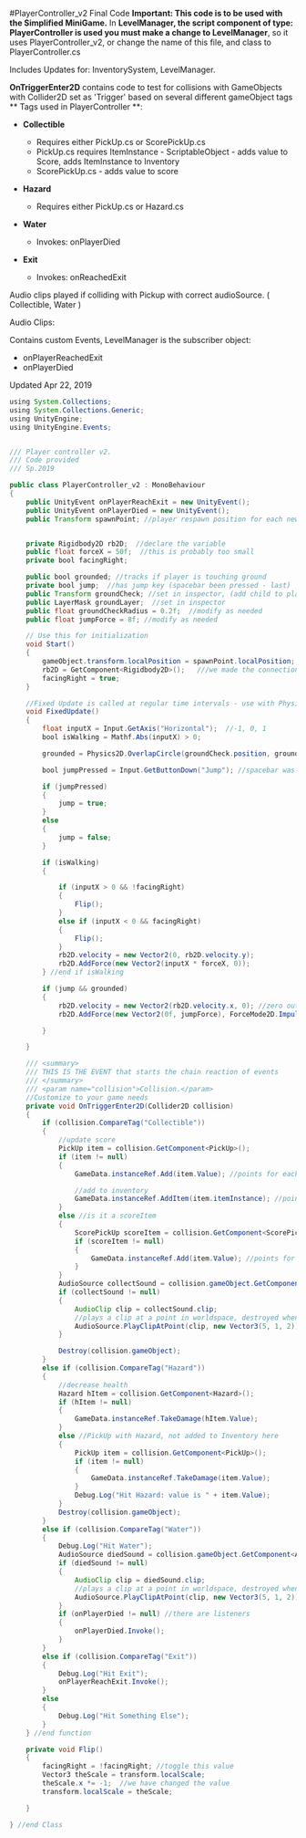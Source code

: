 #PlayerController_v2 Final Code
**Important:  This code is to be used with the Simplified MiniGame.**  In **LevelManager, the script component of type: PlayerController is used you must make a change to LevelManager**, so it uses PlayerController_v2, or change the name of this file, and class to PlayerController.cs


Includes Updates for:  InventorySystem, LevelManager.

**OnTriggerEnter2D** contains code to test for collisions with GameObjects with Collider2D set as 'Trigger' based on several different gameObject tags
** Tags used in PlayerController **:
 - **Collectible**
     - Requires either PickUp.cs or ScorePickUp.cs
     - PickUp.cs requires ItemInstance - ScriptableObject - adds value to Score, adds ItemInstance to Inventory
     - ScorePickUp.cs - adds value to score
     
 - **Hazard**
     - Requires either PickUp.cs or Hazard.cs
 - **Water**
     - Invokes: onPlayerDied
 - **Exit**
     - Invokes: onReachedExit

Audio clips played if colliding with Pickup with correct audioSource.  ( Collectible, Water )

Audio Clips:  


Contains custom Events, LevelManager is the subscriber object:  
- onPlayerReachedExit
- onPlayerDied 
 

Updated Apr 22, 2019

```java
using System.Collections;
using System.Collections.Generic;
using UnityEngine;
using UnityEngine.Events;


/// Player controller v2.
/// Code provided 
/// Sp.2019

public class PlayerController_v2 : MonoBehaviour
{
    public UnityEvent onPlayerReachExit = new UnityEvent();
    public UnityEvent onPlayerDied = new UnityEvent();
    public Transform spawnPoint; //player respawn position for each new level


    private Rigidbody2D rb2D;  //declare the variable
    public float forceX = 50f;  //this is probably too small
    private bool facingRight;

    public bool grounded; //tracks if player is touching ground
    private bool jump;  //has jump key (spacebar been pressed - last)
    public Transform groundCheck; //set in inspector, (add child to player - empty gameObject at player's feet)
    public LayerMask groundLayer;  //set in inspector
    public float groundCheckRadius = 0.2f;  //modify as needed
    public float jumpForce = 8f; //modify as needed

    // Use this for initialization
    void Start()
    {
        gameObject.transform.localPosition = spawnPoint.localPosition;
        rb2D = GetComponent<Rigidbody2D>();   ///we made the connection with the component
        facingRight = true;
    }

    //Fixed Update is called at regular time intervals - use with Physics2D
    void FixedUpdate()
    {
        float inputX = Input.GetAxis("Horizontal");  //-1, 0, 1
        bool isWalking = Mathf.Abs(inputX) > 0;

        grounded = Physics2D.OverlapCircle(groundCheck.position, groundCheckRadius, groundLayer);

        bool jumpPressed = Input.GetButtonDown("Jump"); //spacebar was last key pressed

        if (jumpPressed)
        {
            jump = true;
        }
        else
        {
            jump = false;
        }

        if (isWalking)
        {

            if (inputX > 0 && !facingRight)
            {
                Flip();
            }
            else if (inputX < 0 && facingRight)
            {
                Flip();
            }
            rb2D.velocity = new Vector2(0, rb2D.velocity.y);
            rb2D.AddForce(new Vector2(inputX * forceX, 0));
        } //end if isWalking

        if (jump && grounded)
        {
            rb2D.velocity = new Vector2(rb2D.velocity.x, 0); //zero out velocity.y, maintain velocity.x
            rb2D.AddForce(new Vector2(0f, jumpForce), ForceMode2D.Impulse); //add force as impulse

        }

    }

    /// <summary>
    /// THIS IS THE EVENT that starts the chain reaction of events
    /// </summary>
    /// <param name="collision">Collision.</param>
    //Customize to your game needs
    private void OnTriggerEnter2D(Collider2D collision)
    {
        if (collision.CompareTag("Collectible"))
        {
            //update score
            PickUp item = collision.GetComponent<PickUp>();
            if (item != null)
            {
                GameData.instanceRef.Add(item.Value); //points for each specific item's value

                //add to inventory
                GameData.instanceRef.AddItem(item.itemInstance); //points for each specific item's value
            }
            else //is it a scoreItem
            {
                ScorePickUp scoreItem = collision.GetComponent<ScorePickUp>();
                if (scoreItem != null)
                {
                    GameData.instanceRef.Add(item.Value); //points for each specific item's value
                }
            }
            AudioSource collectSound = collision.gameObject.GetComponent<AudioSource>();
            if (collectSound != null)
            {
                AudioClip clip = collectSound.clip;
                //plays a clip at a point in worldspace, destroyed when done
                AudioSource.PlayClipAtPoint(clip, new Vector3(5, 1, 2));
            }

            Destroy(collision.gameObject);
        }
        else if (collision.CompareTag("Hazard"))
        {
            //decrease health
            Hazard hItem = collision.GetComponent<Hazard>();
            if (hItem != null)
            {
                GameData.instanceRef.TakeDamage(hItem.Value);
            }
            else //PickUp with Hazard, not added to Inventory here
            {
                PickUp item = collision.GetComponent<PickUp>();
                if (item != null)
                {
                    GameData.instanceRef.TakeDamage(item.Value);
                }
                Debug.Log("Hit Hazard: value is " + item.Value);
            }
            Destroy(collision.gameObject);
        }
        else if (collision.CompareTag("Water"))
        {
            Debug.Log("Hit Water");
            AudioSource diedSound = collision.gameObject.GetComponent<AudioSource>();
            if (diedSound != null)
            {
                AudioClip clip = diedSound.clip;
                //plays a clip at a point in worldspace, destroyed when done
                AudioSource.PlayClipAtPoint(clip, new Vector3(5, 1, 2));
            }
            if (onPlayerDied != null) //there are listeners
            {
                onPlayerDied.Invoke();
            }
        }
        else if (collision.CompareTag("Exit"))
        {
            Debug.Log("Hit Exit");
            onPlayerReachExit.Invoke();
        }
        else
        {
            Debug.Log("Hit Something Else");
        }
    } //end function

    private void Flip()
    {
        facingRight = !facingRight; //toggle this value
        Vector3 theScale = transform.localScale;
        theScale.x *= -1;  //we have changed the value
        transform.localScale = theScale;

    }

} //end Class


```


